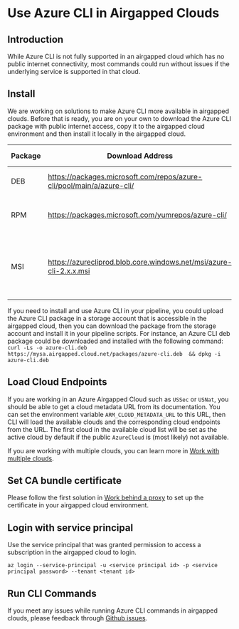 # Use Azure CLI in Airgapped Clouds

## Introduction
While Azure CLI is not fully supported in an airgapped cloud which has no public internet connectivity, most commands could run without issues if the underlying service is supported in that cloud.

## Install
We are working on solutions to make Azure CLI more available in airgapped clouds. Before that is ready, you are on your own to download the Azure CLI package with public internet access, copy it to the airgapped cloud environment and then install it locally in the airgapped cloud.

Package | Download Address | Install Command
--- | --- | ---
DEB | https://packages.microsoft.com/repos/azure-cli/pool/main/a/azure-cli/ | dpkg -i azure-cli_*.deb
RPM | https://packages.microsoft.com/yumrepos/azure-cli/ | rpm -ivh --nodeps azure-cli-*.rpm
MSI | https://azurecliprod.blob.core.windows.net/msi/azure-cli-2.x.x.msi | Start-Process msiexec.exe -Wait -ArgumentList '/I azure-cli-2.x.x.msi'  

If you need to install and use Azure CLI in your pipeline, you could upload the Azure CLI package in a storage account that is accessible in the airgapped cloud, then you can download the package from the storage account and install it in your pipeline scripts. For instance, an Azure CLI deb package could be downloaded and installed with the following command:
```curl -Ls -o azure-cli.deb https://mysa.airgapped.cloud.net/packages/azure-cli.deb  && dpkg -i azure-cli.deb```


## Load Cloud Endpoints
If you are working in an Azure Airgapped Cloud such as `USSec` or `USNat`, you should be able to get a cloud metadata URL from its documentation. You can set the environment variable `ARM_CLOUD_METADATA_URL` to this URL, then CLI will load the available clouds and the corresponding cloud endpoints from the URL. The first cloud in the available cloud list will be set as the active cloud by default if the public `AzureCloud` is (most likely) not available.

If you are working with multiple clouds, you can learn more in [Work with multiple clouds](https://docs.microsoft.com/cli/azure/manage-clouds-azure-cli?view=azure-cli-latest).

## Set CA bundle certificate
Please follow the first solution in [Work behind a proxy](https://docs.microsoft.com/cli/azure/use-cli-effectively?view=azure-cli-latest#work-behind-a-proxy) to set up the certificate in your airgapped cloud environment.

## Login with service principal
Use the service principal that was granted permission to access a subscription in the airgapped cloud to login.
```
az login --service-principal -u <service principal id> -p <service principal password> --tenant <tenant id>
```

## Run CLI Commands
If you meet any issues while running Azure CLI commands in airgapped clouds, please feedback through [Github issues](https://github.com/Azure/azure-cli/issues/new?assignees=&labels=&template=Bug_report.md&title=).